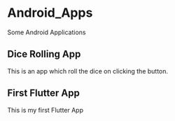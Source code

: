 # Android_Apps
Some Android Applications 

## Dice Rolling App
This is an app which roll the dice on clicking the button.

## First Flutter App
This is my first Flutter App
